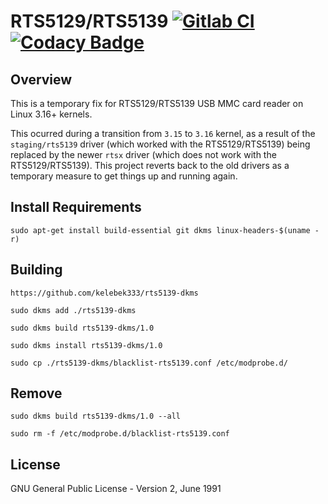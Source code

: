 # RTS5129/RTS5139 [![Gitlab CI](https://gitlab.com/aurorafossorg/utils/rts5139/badges/master/pipeline.svg)](https://gitlab.com/aurorafossorg/utils/rts5139/pipelines) [![Codacy Badge](https://api.codacy.com/project/badge/Grade/95256f87488f4568815991fb8a379728)](https://www.codacy.com/app/aurorafossorg/rts5139)

## Overview

This is a temporary fix for RTS5129/RTS5139 USB MMC card reader on Linux 3.16+ kernels.

This ocurred during a transition from ```3.15``` to ```3.16``` kernel, as a result of the ```staging/rts5139``` driver (which worked with the RTS5129/RTS5139) being replaced by the newer ```rtsx``` driver (which does not work with the RTS5129/RTS5139). This project reverts back to the old drivers as a temporary measure to get things up and running again.


## Install Requirements

`sudo apt-get install build-essential git dkms linux-headers-$(uname -r)`


## Building

`https://github.com/kelebek333/rts5139-dkms`

`sudo dkms add ./rts5139-dkms`

`sudo dkms build rts5139-dkms/1.0`

`sudo dkms install rts5139-dkms/1.0`

`sudo cp ./rts5139-dkms/blacklist-rts5139.conf /etc/modprobe.d/`

## Remove

`sudo dkms build rts5139-dkms/1.0 --all`

`sudo rm -f /etc/modprobe.d/blacklist-rts5139.conf`


## License
GNU General Public License - Version 2, June 1991
